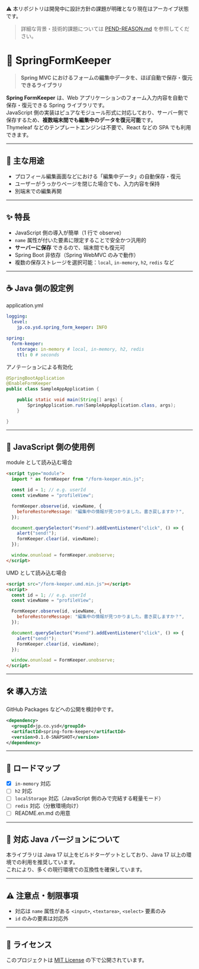 ⚠️ 本リポジトリは開発中に設計方針の課題が明確となり現在はアーカイブ状態です。

> 詳細な背景・技術的課題については [PEND-REASON.md](./PEND-REASON.md) を参照してください。

# 📂 SpringFormKeeper

> **Spring MVC におけるフォームの編集中データを、ほぼ自動で保存・復元できるライブラリ**

**Spring FormKeeper** は、Web アプリケーションのフォーム入力内容を自動で保存・復元できる Spring ライブラリです。  
JavaScript 側の実装はピュアなモジュール形式に対応しており、サーバー側で保存するため、**複数端末間でも編集中のデータを復元可能**です。  
Thymeleaf などのテンプレートエンジンは不要で、React などの SPA でも利用できます。

---

## 🔧 主な用途

- プロフィール編集画面などにおける「編集中データ」の自動保存・復元
- ユーザーがうっかりページを閉じた場合でも、入力内容を保持
- 別端末での編集再開

---

## ✨ 特長

- JavaScript 側の導入が簡単（1 行で observe）
- `name` 属性が付いた要素に限定することで安全かつ汎用的
- **サーバーに保存** できるので、端末間でも復元可
- Spring Boot 非依存（Spring WebMVC のみで動作）
- 複数の保存ストレージを選択可能：`local`, `in-memory`, `h2`, `redis` など

---

## ☕ Java 側の設定例

application.yml

```yaml
logging:
  level:
    jp.co.ysd.spring_form_keeper: INFO

spring:
  form-keeper:
    storage: in-memory # local, in-memory, h2, redis
    ttl: 0 # seconds
```

アノテーションによる有効化

```java
@SpringBootApplication
@EnableFormKeeper
public class SampleAppApplication {

	public static void main(String[] args) {
		SpringApplication.run(SampleAppApplication.class, args);
	}

}
```

---

## 🧩 JavaScript 側の使用例

module として読み込む場合

```html
<script type="module">
  import * as formKeeper from "/form-keeper.min.js";

  const id = 1; // e.g. userId
  const viewName = "profileView";

  formKeeper.observe(id, viewName, {
    beforeRestoreMessage: "編集中の情報が見つかりました。書き戻しますか？",
  });

  document.querySelector("#send").addEventListener("click", () => {
    alert("send!");
    formKeeper.clear(id, viewName);
  });

  window.onunload = formKeeper.unobserve;
</script>
```

UMD として読み込む場合

```html
<script src="/form-keeper.umd.min.js"></script>
<script>
  const id = 1; // e.g. userId
  const viewName = "profileView";

  FormKeeper.observe(id, viewName, {
    beforeRestoreMessage: "編集中の情報が見つかりました。書き戻しますか？",
  });

  document.querySelector("#send").addEventListener("click", () => {
    alert("send!");
    FormKeeper.clear(id, viewName);
  });

  window.onunload = FormKeeper.unobserve;
</script>
```

---

## 🛠️ 導入方法

GitHub Packages などへの公開を検討中です。

```xml
<dependency>
  <groupId>jp.co.ysd</groupId>
  <artifactId>spring-form-keeper</artifactId>
  <version>0.1.0-SNAPSHOT</version>
</dependency>
```

---

## 📅 ロードマップ

- [x] `in-memory` 対応
- [ ] `h2` 対応
- [ ] `localStorage` 対応（JavaScript 側のみで完結する軽量モード）
- [ ] `redis` 対応（分散環境向け）
- [ ] README.en.md の用意

---

## 🚀 対応 Java バージョンについて

本ライブラリは Java 17 以上をビルドターゲットとしており、Java 17 以上の環境での利用を推奨しています。  
これにより、多くの現行環境での互換性を確保しています。

---

## ⚠️ 注意点・制限事項

- 対応は `name` 属性がある `<input>`, `<textarea>`, `<select>` 要素のみ
- `id` のみの要素は対応外

---

## 📜 ライセンス

このプロジェクトは [MIT License](https://opensource.org/licenses/MIT) の下で公開されています。
